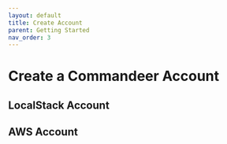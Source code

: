 ```yaml
---
layout: default
title: Create Account
parent: Getting Started
nav_order: 3
---
```


# Create a Commandeer Account

## LocalStack Account

## AWS Account



